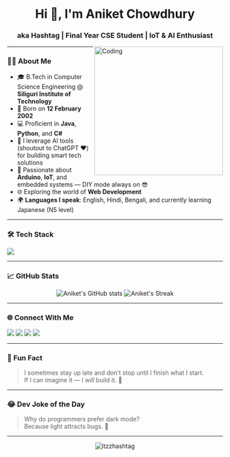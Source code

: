 <h1 align="center">Hi 👋, I'm Aniket Chowdhury</h1>
<h3 align="center">aka Hashtag | Final Year CSE Student | IoT & AI Enthusiast</h3>

<img align="right" alt="Coding" width="300" src="https://media.giphy.com/media/qgQUggAC3Pfv687qPC/giphy.gif">


---

### 👨‍💻 About Me
- 🎓 B.Tech in Computer Science Engineering @ **Siliguri Institute of Technology**
- 📅 Born on **12 February 2002**
- 💻 Proficient in **Java**, **Python**, and **C#**
- 🧠 I leverage AI tools (shoutout to ChatGPT ❤️) for building smart tech solutions
- 🔧 Passionate about **Arduino**, **IoT**, and embedded systems — DIY mode always on 😎
- 🌐 Exploring the world of **Web Development**
- 🌍 **Languages I speak**: English, Hindi, Bengali, and currently learning Japanese (N5 level)

---

### 🛠️ Tech Stack

<p align="left">
  <img src="https://skillicons.dev/icons?i=java,python,cs,c,cpp,html,css,javascript,arduino,git,github,vscode,ruby,react" />
</p>

---

### 📈 GitHub Stats

<p align="center">
  <img src="https://github-readme-stats.vercel.app/api?username=itzzhashtag&show_icons=true&theme=tokyonight" alt="Aniket's GitHub stats" />
  <img src="https://github-readme-streak-stats.herokuapp.com/?user=itzzhashtag&theme=tokyonight" alt="Aniket's Streak" />
</p>

---

### 🌐 Connect With Me

<p align="left">
  <a href="mailto:micro.aniket@example.com"><img src="https://img.shields.io/badge/Email-D14836?style=for-the-badge&logo=gmail&logoColor=white" /></a>
  <a href="https://github.com/itzzhashtag"><img src="https://img.shields.io/badge/GitHub-100000?style=for-the-badge&logo=github&logoColor=white" /></a>
  <a href="https://instagram.com/itzz_hashtag"><img src="https://img.shields.io/badge/Instagram-E4405F?style=for-the-badge&logo=instagram&logoColor=white" /></a>
  <a href="https://www.linkedin.com/in/itzz-hashtag/"><img src="https://img.shields.io/badge/LinkedIn-0A66C2?style=for-the-badge&logo=linkedin&logoColor=white" /></a>
</p>

---

### 🤯 Fun Fact

> I sometimes stay up late and don’t stop until I finish what I start.  
> If I can imagine it — I *will* build it. 💪

---

### 😂 Dev Joke of the Day

> Why do programmers prefer dark mode?<br>
> Because light attracts bugs. 🐛

---

<p align="center">
  <img src="https://komarev.com/ghpvc/?username=itzzhashtag&label=Profile%20views&color=0e75b6&style=flat" alt="itzzhashtag" />
</p>

